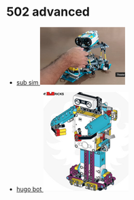 # 502 advanced

* [ sub sim ![](./shuttleSimulator/logo.png) ](./shuttleSimulator/readme.md)

* [ hugo bot ![](./hugot/logo.png) ](./hugot/readme.md)